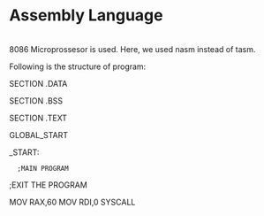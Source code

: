 # Assembly Language
<br>
8086 Microprossesor is used.
Here, we used nasm instead of tasm.

Following is the structure of program:

 SECTION .DATA

 SECTION .BSS

 SECTION .TEXT
 
   GLOBAL_START
   
_START:

      ;MAIN PROGRAM

;EXIT THE PROGRAM

MOV RAX,60
MOV RDI,0
SYSCALL
